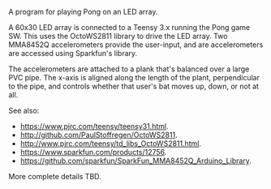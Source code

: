 A program for playing Pong on an LED array.

A 60x30 LED array is connected to a Teensy 3.x running the Pong game SW. This
uses the OctoWS2811 library to drive the LED array. Two MMA8452Q
accelerometers provide the user-input, and are accelerometers are accessed
using Sparkfun's library.

The accelerometers are attached to a plank that's balanced over a large
PVC pipe. The x-axis is aligned along the length of the plant, perpendicular
to the pipe, and controls whether that user's bat moves up, down, or not at
all.

See also:

* <https://www.pjrc.com/teensy/teensy31.html>.
* <http://github.com/PaulStoffregen/OctoWS2811>.
* <http://www.pjrc.com/teensy/td_libs_OctoWS2811.html>.
* <https://www.sparkfun.com/products/12756>.
* <https://github.com/sparkfun/SparkFun_MMA8452Q_Arduino_Library>.

More complete details TBD.
